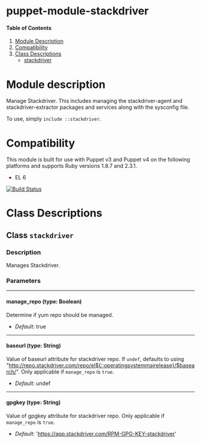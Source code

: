# puppet-module-stackdriver

#### Table of Contents

1. [Module Description](#module-description)
2. [Compatibility](#compatibility)
3. [Class Descriptions](#class-descriptions)
    * [stackdriver](#class-stackdriver)

# Module description

Manage Stackdriver. This includes managing the stackdriver-agent and
stackdriver-extractor packages and services along with the sysconfig
file.

To use, simply `include ::stackdriver`.

# Compatibility

This module is built for use with Puppet v3 and Puppet v4 on the
following platforms and supports Ruby versions 1.8.7 and 2.3.1.

 * EL 6

[![Build Status](https://travis-ci.org/ghoneycutt/puppet-module-stackdriver.png?branch=master)](https://travis-ci.org/ghoneycutt/puppet-module-stackdriver)

# Class Descriptions
## Class `stackdriver`

### Description

Manages Stackdriver.


### Parameters

---
#### manage_repo (type: Boolean)
Determine if yum repo should be managed.

- *Default*: true

---
#### baseurl (type: String)
Value of baseurl attribute for stackdriver repo. If `undef`, defaults to
using
"http://repo.stackdriver.com/repo/el${::operatingsystemmajrelease}/$basearch/".
Only applicable if `manage_repo` is `true`.

- *Default*: undef

---
#### gpgkey (type: String)
Value of gpgkey attribute for stackdriver repo. Only applicable if `manage_repo` is `true`.

- *Default*: 'https://app.stackdriver.com/RPM-GPG-KEY-stackdriver'
